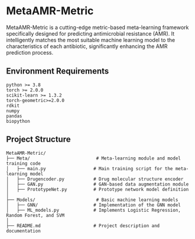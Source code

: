 # MetaAMR-Metric

MetaAMR-Metric is a cutting-edge metric-based meta-learning framework specifically designed for predicting antimicrobial resistance (AMR). It intelligently matches the most suitable machine learning model to the characteristics of each antibiotic, significantly enhancing the AMR prediction process.

## Environment Requirements

```text
python >= 3.8  
torch >= 2.0.0  
scikit-learn >= 1.3.2
torch-geometric>=2.0.0
rdkit
numpy
pandas
biopython
```

## Project Structure

```text
MetaAMR-Metric/
├── Meta/                         # Meta-learning module and model training code  
│   ├── main.py                  # Main training script for the meta-learning model  
│   ├── Drugencoder.py           # Drug molecular structure encoder  
│   ├── GAN.py                   # GAN-based data augmentation module  
│   ├── PrototypeNet.py          # Prototype network model definition  
│
├── Models/                       # Basic machine learning models  
│   ├── GNN/                     # Implementation of the GNN model  
│   ├── ML_models.py             # Implements Logistic Regression, Random Forest, and SVM  
│
├── README.md                    # Project description and documentation  
```
